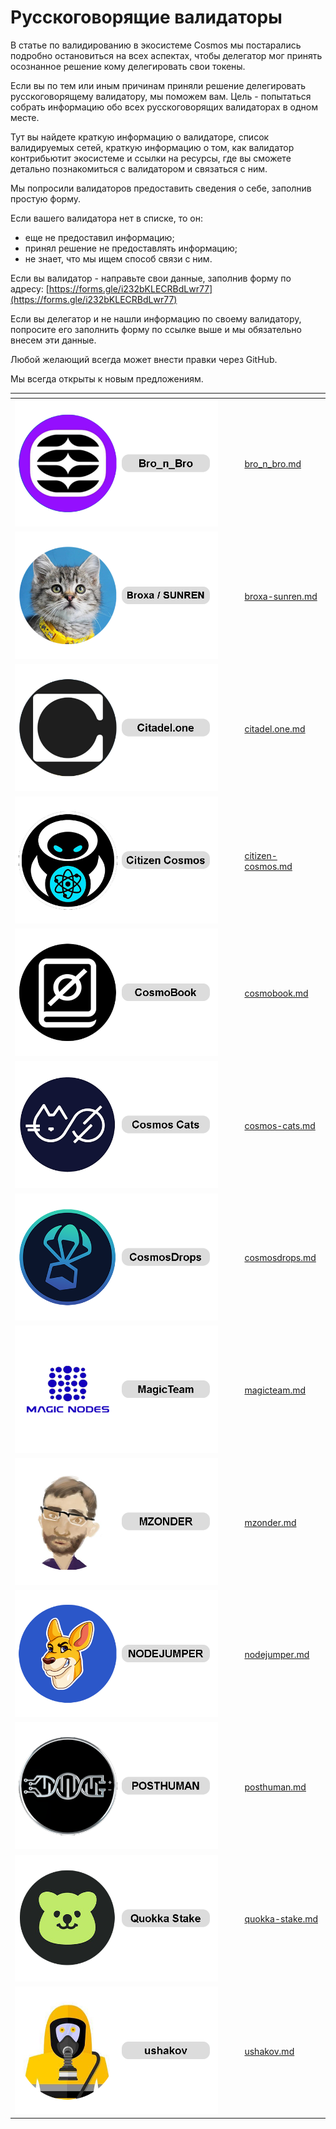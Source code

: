 # Русскоговорящие валидаторы

В статье по валидированию в экосистеме Cosmos мы постарались подробно остановиться на всех аспектах, чтобы делегатор мог принять осознанное решение кому делегировать свои токены.&#x20;

Если вы по тем или иным причинам приняли решение делегировать русскоговорящему валидатору, мы поможем вам. Цель -  попытаться собрать информацию обо всех русскоговорящих валидаторах в одном месте.&#x20;

Тут вы найдете краткую информацию о валидаторе, список валидируемых сетей, краткую информацию о том, как валидатор контрибьютит экосистеме и ссылки на ресурсы, где вы сможете детально познакомиться с валидатором и связаться с ним.

Мы попросили валидаторов предоставить сведения о себе, заполнив простую форму.&#x20;

Если вашего валидатора нет в списке, то он:

* еще не предоставил информацию;
* принял решение не предоставлять информацию;
* не знает, что мы ищем способ связи с ним.

Если вы валидатор - направьте свои данные, заполнив форму по адресу: [https://forms.gle/i232bKLECRBdLwr77](https://forms.gle/i232bKLECRBdLwr77)

Если вы делегатор и не нашли информацию по своему валидатору, попросите его заполнить форму по ссылке выше и мы обязательно внесем эти данные.

Любой желающий всегда может внести правки через GitHub.

Мы всегда открыты к новым предложениям.

<table data-view="cards"><thead><tr><th></th><th></th><th></th><th data-hidden data-card-target data-type="content-ref"></th></tr></thead><tbody><tr><td><img src="../../.gitbook/assets/bronbro (1).png" alt=""></td><td></td><td></td><td><a href="bro_n_bro.md">bro_n_bro.md</a></td></tr><tr><td><img src="../../.gitbook/assets/broxa_.png" alt=""></td><td></td><td></td><td><a href="broxa-sunren.md">broxa-sunren.md</a></td></tr><tr><td><img src="../../.gitbook/assets/citadel (2).png" alt=""></td><td></td><td></td><td><a href="citadel.one.md">citadel.one.md</a></td></tr><tr><td><img src="../../.gitbook/assets/citizen.png" alt=""></td><td></td><td></td><td><a href="citizen-cosmos.md">citizen-cosmos.md</a></td></tr><tr><td><img src="../../.gitbook/assets/CosmoBook.png" alt=""></td><td></td><td></td><td><a href="cosmobook.md">cosmobook.md</a></td></tr><tr><td><img src="../../.gitbook/assets/Cats.png" alt=""></td><td></td><td></td><td><a href="cosmos-cats.md">cosmos-cats.md</a></td></tr><tr><td><img src="../../.gitbook/assets/CosmosDrops.png" alt=""></td><td></td><td></td><td><a href="cosmosdrops.md">cosmosdrops.md</a></td></tr><tr><td><img src="../../.gitbook/assets/mgt.png" alt=""></td><td></td><td></td><td><a href="magicteam.md">magicteam.md</a></td></tr><tr><td><img src="../../.gitbook/assets/Mz.png" alt=""></td><td></td><td></td><td><a href="mzonder.md">mzonder.md</a></td></tr><tr><td><img src="../../.gitbook/assets/NODEJUMPER (3).png" alt=""></td><td></td><td></td><td><a href="nodejumper.md">nodejumper.md</a></td></tr><tr><td><img src="../../.gitbook/assets/POSTHUMAN.png" alt=""></td><td></td><td></td><td><a href="posthuman.md">posthuman.md</a></td></tr><tr><td><img src="../../.gitbook/assets/quokka.png" alt=""></td><td></td><td></td><td><a href="quokka-stake.md">quokka-stake.md</a></td></tr><tr><td><img src="../../.gitbook/assets/ushakov.png" alt=""></td><td></td><td></td><td><a href="ushakov.md">ushakov.md</a></td></tr></tbody></table>

